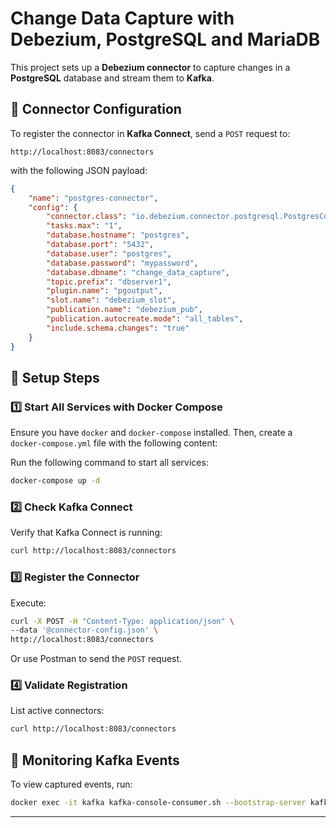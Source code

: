 # Change Data Capture with Debezium, PostgreSQL and MariaDB

This project sets up a **Debezium connector** to capture changes in a **PostgreSQL** database and stream them to **Kafka**.

## 📌 Connector Configuration

To register the connector in **Kafka Connect**, send a `POST` request to:

```plaintext
http://localhost:8083/connectors
```

with the following JSON payload:

```json
{
    "name": "postgres-connector",
    "config": {
        "connector.class": "io.debezium.connector.postgresql.PostgresConnector",
        "tasks.max": "1",
        "database.hostname": "postgres",
        "database.port": "5432",
        "database.user": "postgres",
        "database.password": "mypassword",
        "database.dbname": "change_data_capture",
        "topic.prefix": "dbserver1",
        "plugin.name": "pgoutput",
        "slot.name": "debezium_slot",
        "publication.name": "debezium_pub",
        "publication.autocreate.mode": "all_tables",
        "include.schema.changes": "true"
    }
}
```

## 🚀 Setup Steps

### 1️⃣ Start All Services with Docker Compose

Ensure you have `docker` and `docker-compose` installed. Then, create a `docker-compose.yml` file with the following content:

Run the following command to start all services:

```sh
docker-compose up -d
```

### 2️⃣ Check Kafka Connect
Verify that Kafka Connect is running:

```sh
curl http://localhost:8083/connectors
```

### 3️⃣ Register the Connector
Execute:

```sh
curl -X POST -H "Content-Type: application/json" \
--data '@connector-config.json' \
http://localhost:8083/connectors
```

Or use Postman to send the `POST` request.

### 4️⃣ Validate Registration
List active connectors:

```sh
curl http://localhost:8083/connectors
```

## 📡 Monitoring Kafka Events

To view captured events, run:

```sh
docker exec -it kafka kafka-console-consumer.sh --bootstrap-server kafka:9092 --topic dbserver1.public.estudiantes --from-beginning
```

---

